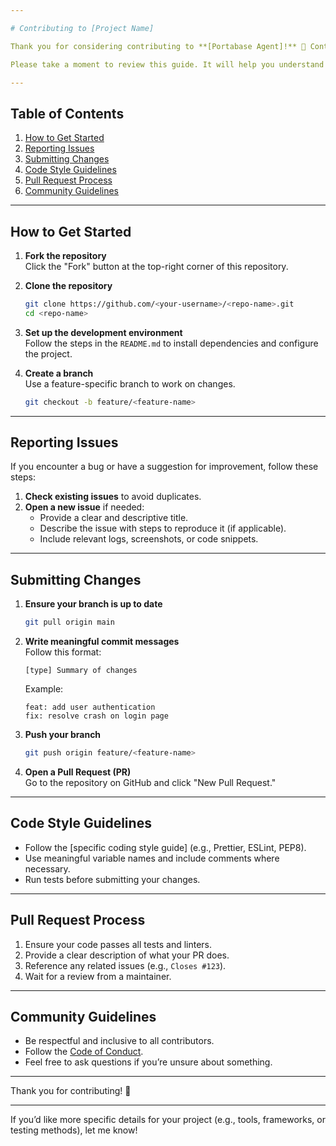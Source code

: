 ```yaml
---

# Contributing to [Project Name]

Thank you for considering contributing to **[Portabase Agent]!** 🎉 Contributions help make this project better for everyone.

Please take a moment to review this guide. It will help you understand how to contribute effectively.

---
```


## Table of Contents

1. [How to Get Started](#how-to-get-started)
2. [Reporting Issues](#reporting-issues)
3. [Submitting Changes](#submitting-changes)
4. [Code Style Guidelines](#code-style-guidelines)
5. [Pull Request Process](#pull-request-process)
6. [Community Guidelines](#community-guidelines)

---

## How to Get Started

1. **Fork the repository**  
   Click the "Fork" button at the top-right corner of this repository.  

2. **Clone the repository**  
   ```bash
   git clone https://github.com/<your-username>/<repo-name>.git
   cd <repo-name>
   ```

3. **Set up the development environment**  
   Follow the steps in the `README.md` to install dependencies and configure the project.

4. **Create a branch**  
   Use a feature-specific branch to work on changes.  
   ```bash
   git checkout -b feature/<feature-name>
   ```

---

## Reporting Issues

If you encounter a bug or have a suggestion for improvement, follow these steps:

1. **Check existing issues** to avoid duplicates.
2. **Open a new issue** if needed:
   - Provide a clear and descriptive title.
   - Describe the issue with steps to reproduce it (if applicable).
   - Include relevant logs, screenshots, or code snippets.

---

## Submitting Changes

1. **Ensure your branch is up to date**  
   ```bash
   git pull origin main
   ```

2. **Write meaningful commit messages**  
   Follow this format:  
   ```
   [type] Summary of changes
   ```
   Example:  
   ```
   feat: add user authentication
   fix: resolve crash on login page
   ```

3. **Push your branch**  
   ```bash
   git push origin feature/<feature-name>
   ```

4. **Open a Pull Request (PR)**  
   Go to the repository on GitHub and click "New Pull Request."

---

## Code Style Guidelines

- Follow the [specific coding style guide] (e.g., Prettier, ESLint, PEP8).  
- Use meaningful variable names and include comments where necessary.  
- Run tests before submitting your changes.  

---

## Pull Request Process

1. Ensure your code passes all tests and linters.  
2. Provide a clear description of what your PR does.  
3. Reference any related issues (e.g., `Closes #123`).  
4. Wait for a review from a maintainer.  

---

## Community Guidelines

- Be respectful and inclusive to all contributors.  
- Follow the [Code of Conduct](CODE_OF_CONDUCT.md).  
- Feel free to ask questions if you’re unsure about something.

---

Thank you for contributing! 🙌

--- 

If you’d like more specific details for your project (e.g., tools, frameworks, or testing methods), let me know!

